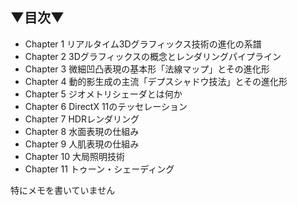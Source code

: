 ## ▼目次▼
- Chapter 1 リアルタイム3Dグラフィックス技術の進化の系譜
- Chapter 2 3Dグラフィックスの概念とレンダリングパイプライン
- Chapter 3 微細凹凸表現の基本形「法線マップ」とその進化形
- Chapter 4 動的影生成の主流「デプスシャドウ技法」とその進化形
- Chapter 5 ジオメトリシェーダとは何か
- Chapter 6 DirectX 11のテッセレーション
- Chapter 7 HDRレンダリング
- Chapter 8 水面表現の仕組み
- Chapter 9 人肌表現の仕組み
- Chapter 10 大局照明技術
- Chapter 11 トゥーン・シェーディング

特にメモを書いていません